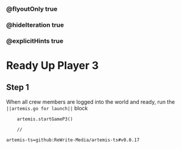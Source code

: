 ### @flyoutOnly true
### @hideIteration true
### @explicitHints true

# Ready Up Player 3

## Step 1
When all crew members are logged into the world and ready, run the ``||artemis.go for launch||`` block

```ghost
    artemis.startGameP3()
```
```template
    //
```

```package
artemis-ts=github:ReWrite-Media/artemis-ts#v0.0.17
```